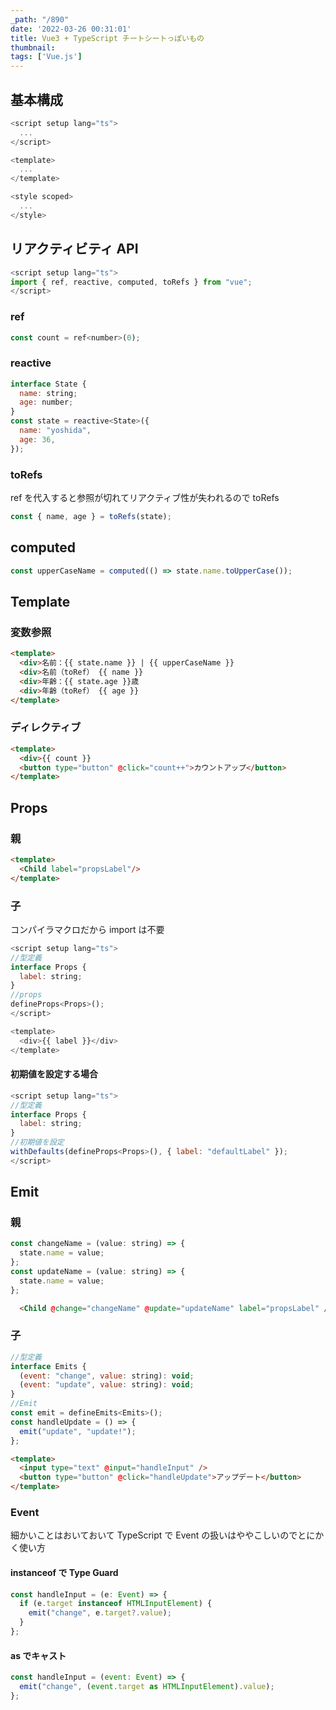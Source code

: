 ```yaml
---
_path: "/890"
date: '2022-03-26 00:31:01'
title: Vue3 + TypeScript チートシートっぽいもの
thumbnail:
tags: ['Vue.js']
---
```

## 基本構成

```javascript
<script setup lang="ts">
  ...
</script>

<template>
  ...
</template>

<style scoped>
  ...
</style>
```

## リアクティビティ API

```javascript
<script setup lang="ts">
import { ref, reactive, computed, toRefs } from "vue";
</script>
```

### ref

```javascript
const count = ref<number>(0);
```

### reactive

```javascript
interface State {
  name: string;
  age: number;
}
const state = reactive<State>({
  name: "yoshida",
  age: 36,
});
```

### toRefs

ref を代入すると参照が切れてリアクティブ性が失われるので toRefs

```javascript
const { name, age } = toRefs(state);
```

## computed

```javascript
const upperCaseName = computed(() => state.name.toUpperCase());
```

## Template

### 変数参照

```html
<template>
  <div>名前：{{ state.name }} | {{ upperCaseName }}
  <div>名前（toRef） {{ name }}
  <div>年齢：{{ state.age }}歳
  <div>年齢（toRef） {{ age }}
</template>

```

### ディレクティブ

```html
<template>
  <div>{{ count }}
  <button type="button" @click="count++">カウントアップ</button>
</template>
```

## Props

### 親

```html
<template>
  <Child label="propsLabel"/>
</template>
```

### 子

コンパイラマクロだから import は不要

```javascript
<script setup lang="ts">
//型定義
interface Props {
  label: string;
}
//props
defineProps<Props>();
</script>

<template>
  <div>{{ label }}</div>
</template>
```

#### 初期値を設定する場合

```javascript
<script setup lang="ts">
//型定義
interface Props {
  label: string;
}
//初期値を設定
withDefaults(defineProps<Props>(), { label: "defaultLabel" });
</script>
```

## Emit

### 親

```javascript
const changeName = (value: string) => {
  state.name = value;
};
const updateName = (value: string) => {
  state.name = value;
};
```

```html
  <Child @change="changeName" @update="updateName" label="propsLabel" />
```

### 子

```javascript
//型定義
interface Emits {
  (event: "change", value: string): void;
  (event: "update", value: string): void;
}
//Emit
const emit = defineEmits<Emits>();
const handleUpdate = () => {
  emit("update", "update!");
};
```

```html
<template>
  <input type="text" @input="handleInput" />
  <button type="button" @click="handleUpdate">アップデート</button>
</template>
```

### Event

細かいことはおいておいて TypeScript で Event の扱いはややこしいのでとにかく使い方

#### instanceof で Type Guard

```javascript
const handleInput = (e: Event) => {
  if (e.target instanceof HTMLInputElement) {
    emit("change", e.target?.value);
  }
};
```

#### as でキャスト

```javascript
const handleInput = (event: Event) => {
  emit("change", (event.target as HTMLInputElement).value);
};
```
